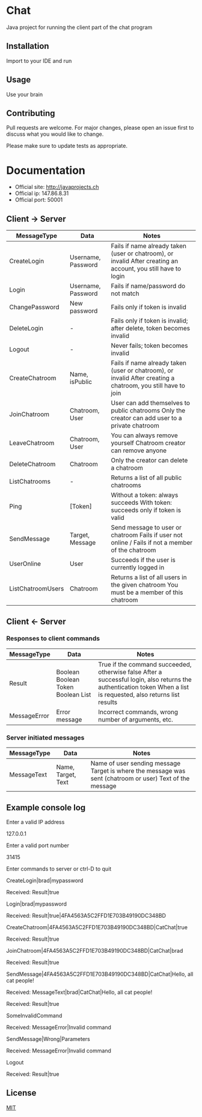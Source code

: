 # Chat

Java project for running the client part of the chat program

## Installation

Import to your IDE and run

## Usage

Use your brain

## Contributing

Pull requests are welcome. For major changes, please open an issue first to discuss what you would like to change.

Please make sure to update tests as appropriate.

# Documentation

 * Official site: http://javaprojects.ch
 * Official ip: 147.86.8.31
 * Official port: 50001

## Client -> Server

| MessageType       | Data               | Notes                                                                                                         |
|-------------------|--------------------|---------------------------------------------------------------------------------------------------------------|
| CreateLogin       | Username, Password | Fails if name already taken (user or chatroom), or invalid After creating an account, you still have to login |
| Login             | Username, Password | Fails if name/password do not match                                                                           |
| ChangePassword    | New password       | Fails only if token is invalid                                                                                |
| DeleteLogin       | -                  | Fails only if token is invalid; after delete, token becomes invalid                                           |
| Logout            | -                  | Never fails; token becomes invalid                                                                            |
| CreateChatroom    | Name, isPublic     | Fails if name already taken (user or chatroom), or invalid After creating a chatroom, you still have to join  |
| JoinChatroom      | Chatroom, User     | User can add themselves to public chatrooms Only the creator can add user to a private chatroom               |
| LeaveChatroom     | Chatroom, User     | You can always remove yourself Chatroom creator can remove anyone                                             |
| DeleteChatroom    | Chatroom           | Only the creator can delete a chatroom                                                                        |
| ListChatrooms     | -                  | Returns a list of all public chatrooms                                                                        |
| Ping              | [Token]            | Without a token: always succeeds With token: succeeds only if token is valid                                  |
| SendMessage       | Target, Message    | Send message to user or chatroom Fails if user not online / Fails if not a member of the chatroom             |
| UserOnline        | User               | Succeeds if the user is currently logged in                                                                   |
| ListChatroomUsers | Chatroom           | Returns a list of all users in the given chatroom You must be a member of this chatroom                       |

## Client <- Server

### Responses to client commands

| MessageType  | Data                               | Notes                                                                                                                                                              |
|--------------|------------------------------------|--------------------------------------------------------------------------------------------------------------------------------------------------------------------|
| Result       | Boolean Boolean Token Boolean List | True if the command succeeded, otherwise false After a successful login, also returns the authentication token When a list is requested, also returns list results |
| MessageError | Error message                      | Incorrect commands, wrong number of arguments, etc.                                                                                                                |

### Server initiated messages

| MessageType | Data               | Notes                                                                                                    |
|-------------|--------------------|----------------------------------------------------------------------------------------------------------|
| MessageText | Name, Target, Text | Name of user sending message Target is where the message was sent (chatroom or user) Text of the message |

## Example console log

Enter a valid IP address

127.0.0.1

Enter a valid port number

31415

Enter commands to server or ctrl-D to quit

CreateLogin|brad|mypassword

Received: Result|true

Login|brad|mypassword

Received: Result|true|4FA4563A5C2FFD1E703B49190DC348BD

CreateChatroom|4FA4563A5C2FFD1E703B49190DC348BD|CatChat|true

Received: Result|true

JoinChatroom|4FA4563A5C2FFD1E703B49190DC348BD|CatChat|brad

Received: Result|true

SendMessage|4FA4563A5C2FFD1E703B49190DC348BD|CatChat|Hello, all cat people!

Received: MessageText|brad|CatChat|Hello, all cat people!

Received: Result|true

SomeInvalidCommand

Received: MessageError|Invalid command

SendMessage|Wrong|Parameters

Received: MessageError|Invalid command

Logout

Received: Result|true

## License
[MIT](LICENSE.txt)
